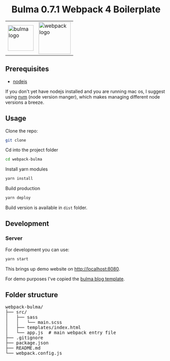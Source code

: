 <div style="text-align:center">

<h1>Bulma 0.7.1  Webpack 4 Boilerplate</h1>

<table style="border: none;margin:0 auto;">
  <tr style="border: none;">
    <td style="border: none;">
      <img src="https://bulma.io/images/bulma-logo.png" alt="bulma logo" width=80/>
    </td>
    <td style="border: none;">
      <img src="https://github.com/webpack/media/blob/master/logo/icon-square-big.png?raw=true" alt="webpack logo" width=100/>
    </td>
  </tr>
</table>

</div>

## Prerequisites

- [nodejs](https://nodejs.org/)

If you don't yet have nodejs installed and you are running mac os, I suggest using [nvm](https://github.com/creationix/nvm) (node version manger), which makes managing different node versions a breeze.

## Usage

Clone the repo:

```bash
git clone
```

Cd into the project folder

```bash
cd webpack-bulma
```

Install yarn modules

```bash
yarn install
```

Build production

```bash
yarn deploy
```

Build version is available in `dist` folder.

## Development

### Server

For development you can use:

```bash
yarn start
```

This brings up demo website on [http://localhost:8080](http://localhost:8080).

For demo purposes I've copied the [bulma blog template](https://dansup.github.io/bulma-templates/templates/blog.html).

## Folder structure

<pre>
webpack-bulma/
├── src/
│   ├── sass
│   │   └── main.scss
│   ├── templates/index.html
│   └── app.js  # main webpack entry file
├── .gitignore
├── package.json
├── README.md
└── webpack.config.js
</pre>

